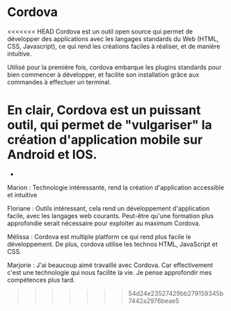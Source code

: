 # Cordova

<<<<<<< HEAD
Cordova est un outil open source qui permet de développer des applications avec les langages standards du Web (HTML, CSS, Javascript), ce qui rend les créations faciles à réaliser, et de manière intuitive.

Utilisé pour la première fois, cordova embarque les plugins standards pour bien commencer à développer, et facilite son installation grâce aux commandes à effectuer un terminal.

En clair, Cordova est un puissant outil, qui permet de "vulgariser" la création d'application mobile sur Android et IOS. 
=======
-

Marion : Technologie intéressante, rend la création d'application accessible et intuitive

Floriane : Outils intéressant, cela rend un développement d'application facile, avec les langages web courants. Peut-être qu'une formation plus approfondie serait nécessaire pour exploiter au maximum Cordova. 

Mélissa : Cordova est multiple platform ce qui rend plus facile le développement. De plus, cordova utilise les technos HTML, JavaScript et CSS.

Marjorie : J'ai beaucoup aimé travaillé avec Cordova. Car effectivement c'est une technologie qui nous facilite la vie. Je pense approfondir mes compétences plus tard.
>>>>>>> 54d24e23527429bb279159345b7442a2976beae5

